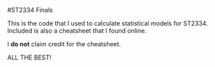 #ST2334 Finals

This is the code that I used to calculate statistical models for ST2334. Included  is also a cheatsheet that I found online. 

I **do not** claim credit for the cheatsheet.

ALL THE BEST!